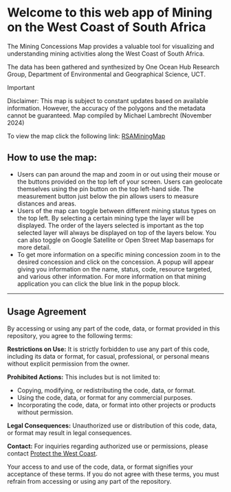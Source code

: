 # Welcome to this web app of Mining on the West Coast of South Africa

The Mining Concessions Map provides a valuable tool for visualizing and understanding mining activities along the West Coast of South Africa.

The data has been gathered and synthesized by One Ocean Hub Research Group, Department of Environmental and Geographical Science, UCT.

> [!IMPORTANT]
> Disclaimer: This map is subject to constant updates based on available information. However, the accuracy of the polygons and the metadata cannot be guaranteed.
> Map compiled by Michael Lambrecht (November 2024)

To view the map click the following link: [RSAMiningMap](https://mikeylamb.github.io/RSAMiningMap/)

## How to use the map:
- Users can pan around the map and zoom in or out using their mouse or the buttons provided on the top left of your screen. Users can geolocate themselves using the pin button on the top left-hand side. The measurement button just below the pin allows users to measure distances and areas.
- Users of the map can toggle between different mining status types on the top left. By selecting a certain mining type the layer will be displayed. The order of the layers selected is important as the top selected layer will always be displayed on top of the layers below. You can also toggle on Google Satellite or Open Street Map basemaps for more detail.
- To get more information on a specific mining concession zoom in to the desired concession and click on the concession. A popup will appear giving you information on the name, status, code, resource targeted, and various other information. For more information on that mining application you can click the blue link in the popup block.

---

## Usage Agreement

By accessing or using any part of the code, data, or format provided in this repository, you agree to the following terms:

**Restrictions on Use:** It is strictly forbidden to use any part of this code, including its data or format, for casual, professional, or personal means without explicit permission from the owner.

**Prohibited Actions:** This includes but is not limited to:
- Copying, modifying, or redistributing the code, data, or format.
- Using the code, data, or format for any commercial purposes.
- Incorporating the code, data, or format into other projects or products without permission.

**Legal Consequences:** Unauthorized use or distribution of this code, data, or format may result in legal consequences.

**Contact:** For inquiries regarding authorized use or permissions, please contact [Protect the West Coast](https://protectthewestcoast.org/).

Your access to and use of the code, data, or format signifies your acceptance of these terms. If you do not agree with these terms, you must refrain from accessing or using any part of the repository.
